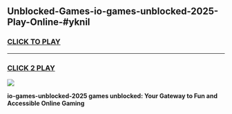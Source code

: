 
## Unblocked-Games-io-games-unblocked-2025-Play-Online-#yknil
<h3>
<a href="https://premium.freeplayer.one?title=io-games-unblocked-2025&ref=27F">CLICK TO PLAY</a></h3>
<hr>

<h3>
<a href="https://premium.freeplayer.one?title=io-games-unblocked-2025&ref=27F">CLICK 2 PLAY</a>
  
</h3>

<a href="https://premium.freeplayer.one?title=io-games-unblocked-2025&ref=27F"><img src="https://clearcache.store/games.png"></a>


**io-games-unblocked-2025 games unblocked: Your Gateway to Fun and Accessible Online Gaming**
